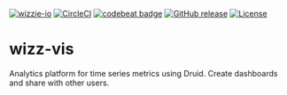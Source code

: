 [![wizzie-io](https://img.shields.io/badge/powered%20by-wizzie.io-F68D2E.svg)](https://github.com/wizzie-io/)
[![CircleCI](https://circleci.com/gh/wizzie-io/wizz-vis/tree/master.svg?style=shield&circle-token=0bca72bea8dc031266ba56b4b17442df01f86224)](https://circleci.com/gh/wizzie-io/wizz-vis/tree/master)
[![codebeat badge](https://codebeat.co/badges/a92ee0cb-8e6a-4c22-9ce7-a27fff09ca6b)](https://codebeat.co/projects/github-com-wizzie-io-wizz-vis-master)
[![GitHub release](https://img.shields.io/github/release/wizzie-io/wizz-vis.svg)](https://github.com/wizzie-io/wizz-vis/releases/latest)
[![License](https://img.shields.io/badge/license-Apache%202.0-blue.svg)](http://www.apache.org/licenses/LICENSE-2.0)

# wizz-vis
Analytics platform for time series metrics using Druid. Create dashboards and share with other users.
